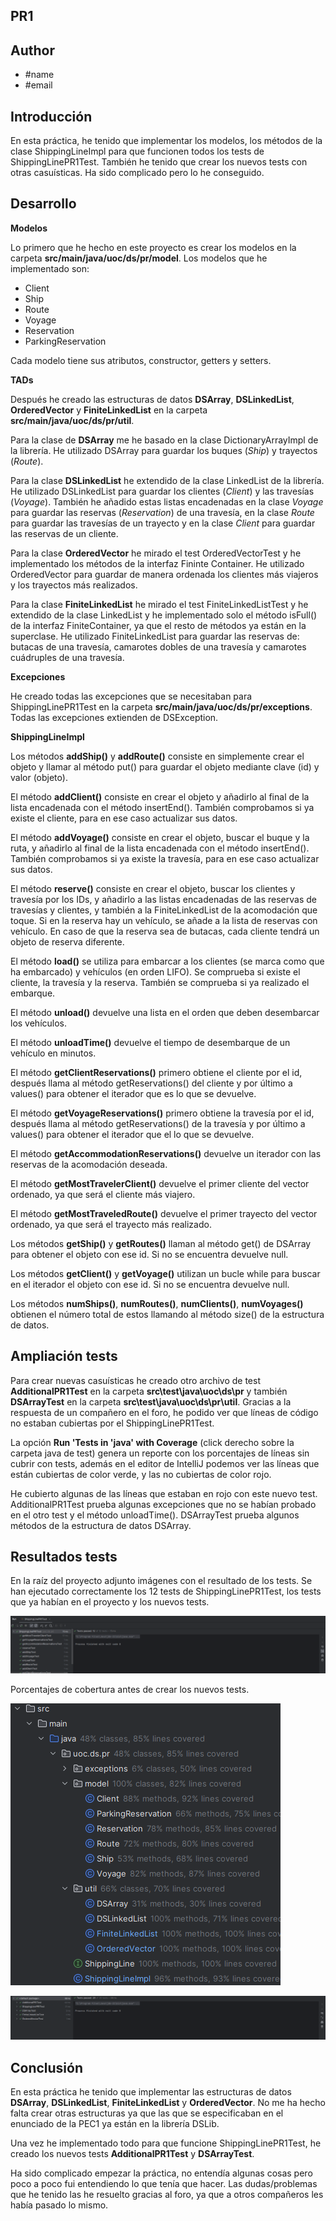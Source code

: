 ## PR1

## Author
- #name
- #email

## Introducción
En esta práctica, he tenido que implementar los modelos, los métodos de la clase ShippingLineImpl para que funcionen todos los tests de ShippingLinePR1Test.
También he tenido que crear los nuevos tests con otras casuísticas.
Ha sido complicado pero lo he conseguido.

## Desarrollo
**Modelos**

Lo primero que he hecho en este proyecto es crear los modelos en la carpeta **src/main/java/uoc/ds/pr/model**.
Los modelos que he implementado son:
+ Client
+ Ship
+ Route
+ Voyage
+ Reservation
+ ParkingReservation

Cada modelo tiene sus atributos, constructor, getters y setters.

**TADs**

Después he creado las estructuras de datos **DSArray**, **DSLinkedList**, **OrderedVector** y **FiniteLinkedList** en la carpeta **src/main/java/uoc/ds/pr/util**.

Para la clase de **DSArray** me he basado en la clase DictionaryArrayImpl de la librería.
He utilizado DSArray para guardar los buques (*Ship*) y trayectos (*Route*).

Para la clase **DSLinkedList** he extendido de la clase LinkedList de la librería.
He utilizado DSLinkedList para guardar los clientes (*Client*) y las travesías (*Voyage*).
También he añadido estas listas encadenadas en la clase *Voyage* para guardar las reservas (*Reservation*) de una travesía, 
en la clase *Route* para guardar las travesías de un trayecto y en la clase *Client* para guardar las reservas de un cliente.

Para la clase **OrderedVector** he mirado el test OrderedVectorTest y he implementado los métodos de la interfaz Fininte Container.
He utilizado OrderedVector para guardar de manera ordenada los clientes más viajeros y los trayectos más realizados.

Para la clase **FiniteLinkedList** he mirado el test FiniteLinkedListTest y he extendido de la clase LinkedList y he implementado solo el método isFull() de la interfaz FiniteContainer, ya que el resto de métodos ya están en la superclase.
He utilizado FiniteLinkedList para guardar las reservas de: butacas de una travesía, camarotes dobles de una travesía y camarotes cuádruples de una travesía.

**Excepciones**

He creado todas las excepciones que se necesitaban para ShippingLinePR1Test en la carpeta **src/main/java/uoc/ds/pr/exceptions**.
Todas las excepciones extienden de DSException.

**ShippingLineImpl**

Los métodos **addShip()** y **addRoute()** consiste en simplemente crear el objeto y llamar al método put() para guardar el objeto mediante clave (id) y valor (objeto).

El método **addClient()** consiste en crear el objeto y añadirlo al final de la lista encadenada con el método insertEnd().
También comprobamos si ya existe el cliente, para en ese caso actualizar sus datos.

El método **addVoyage()** consiste en crear el objeto, buscar el buque y la ruta, y añadirlo al final de la lista encadenada con el método insertEnd().
También comprobamos si ya existe la travesía, para en ese caso actualizar sus datos.

El método **reserve()** consiste en crear el objeto, buscar los clientes y travesía por los IDs, y añadirlo a las listas encadenadas de las reservas de travesías y clientes, y también a la FiniteLinkedList de la acomodación que toque.
Si en la reserva hay un vehículo, se añade a la lista de reservas con vehículo.
En caso de que la reserva sea de butacas, cada cliente tendrá un objeto de reserva diferente.

El método **load()** se utiliza para embarcar a los clientes (se marca como que ha embarcado) y vehículos (en orden LIFO).
Se comprueba si existe el cliente, la travesía y la reserva. También se comprueba si ya realizado el embarque.

El método **unload()** devuelve una lista en el orden que deben desembarcar los vehículos.

El método **unloadTime()** devuelve el tiempo de desembarque de un vehículo en minutos.

El método **getClientReservations()** primero obtiene el cliente por el id, después llama al método getReservations() del cliente y por último a values() para obtener el iterador que es lo que se devuelve.

El método **getVoyageReservations()** primero obtiene la travesía por el id, después llama al método getReservations() de la travesía y por último a values() para obtener el iterador que el lo que se devuelve.

El método **getAccommodationReservations()** devuelve un iterador con las reservas de la acomodación deseada.

El método **getMostTravelerClient()** devuelve el primer cliente del vector ordenado, ya que será el cliente más viajero. 

El método **getMostTraveledRoute()** devuelve el primer trayecto del vector ordenado, ya que será el trayecto más realizado.

Los métodos **getShip()** y **getRoutes()** llaman al método get() de DSArray para obtener el objeto con ese id. Si no se encuentra devuelve null.

Los métodos **getClient()** y **getVoyage()** utilizan un bucle while para buscar en el iterador el objeto con ese id. Si no se encuentra devuelve null.

Los métodos **numShips()**, **numRoutes()**, **numClients()**, **numVoyages()** obtienen el número total de estos llamando al método size() de la estructura de datos.

## Ampliación tests

Para crear nuevas casuísticas he creado otro archivo de test **AdditionalPR1Test** en la carpeta **src\test\java\uoc\ds\pr** y también **DSArrayTest** en la carpeta **src\test\java\uoc\ds\pr\util**.
Gracias a la respuesta de un compañero en el foro, he podido ver que líneas de código no estaban cubiertas por el ShippingLinePR1Test.

La opción **Run 'Tests in 'java' with Coverage** (click derecho sobre la carpeta java de test) genera un reporte con los porcentajes de líneas sin cubrir con tests, además en el editor de IntelliJ podemos ver las líneas que están cubiertas de color verde, y las no cubiertas de color rojo.

He cubierto algunas de las líneas que estaban en rojo con este nuevo test.
AdditionalPR1Test prueba algunas excepciones que no se habían probado en el otro test y el método unloadTime().
DSArrayTest prueba algunos métodos de la estructura de datos DSArray.

## Resultados tests

En la raíz del proyecto adjunto imágenes con el resultado de los tests. Se han ejecutado correctamente los 12 tests de ShippingLinePR1Test, los tests que ya habían en el proyecto y los nuevos tests.

![Captura1.png](Captura1.png)

Porcentajes de cobertura antes de crear los nuevos tests.

![Captura2.png](Captura2.png)

![Captura3.png](Captura3.png)

## Conclusión

En esta práctica he tenido que implementar las estructuras de datos **DSArray**, **DSLinkedList**, **FiniteLinkedList** y **OrderedVector**.
No me ha hecho falta crear otras estructuras ya que las que se especificaban en el enunciado de la PEC1 ya están en la librería DSLib.

Una vez he implementado todo para que funcione ShippingLinePR1Test, he creado los nuevos tests **AdditionalPR1Test** y **DSArrayTest**.

Ha sido complicado empezar la práctica, no entendía algunas cosas pero poco a poco fui entendiendo lo que tenía que hacer.
Las dudas/problemas que he tenido las he resuelto gracias al foro, ya que a otros compañeros les había pasado lo mismo.